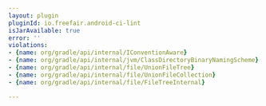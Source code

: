 ```yaml
---
layout: plugin
pluginId: io.freefair.android-ci-lint
isJarAvailable: true
error: ''
violations:
- {name: org/gradle/api/internal/IConventionAware}
- {name: org/gradle/api/internal/jvm/ClassDirectoryBinaryNamingScheme}
- {name: org/gradle/api/internal/file/UnionFileTree}
- {name: org/gradle/api/internal/file/UnionFileCollection}
- {name: org/gradle/api/internal/file/FileTreeInternal}

---
```

